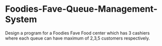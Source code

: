 # Foodies-Fave-Queue-Management-System
Design a program for a Foodies Fave Food center which has 3 cashiers where each queue can have maximum of 2,3,5 customers respectively.
